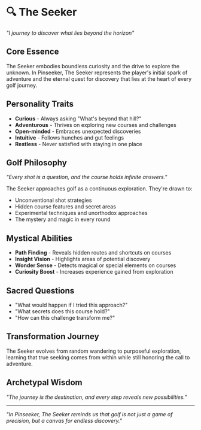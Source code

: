# 🔍 The Seeker
*"I journey to discover what lies beyond the horizon"*

## Core Essence
The Seeker embodies boundless curiosity and the drive to explore the unknown. In Pinseeker, The Seeker represents the player's initial spark of adventure and the eternal quest for discovery that lies at the heart of every golf journey.

## Personality Traits
- **Curious** - Always asking "What's beyond that hill?"
- **Adventurous** - Thrives on exploring new courses and challenges
- **Open-minded** - Embraces unexpected discoveries
- **Intuitive** - Follows hunches and gut feelings
- **Restless** - Never satisfied with staying in one place

## Golf Philosophy
*"Every shot is a question, and the course holds infinite answers."*

The Seeker approaches golf as a continuous exploration. They're drawn to:
- Unconventional shot strategies
- Hidden course features and secret areas
- Experimental techniques and unorthodox approaches
- The mystery and magic in every round

## Mystical Abilities
- **Path Finding** - Reveals hidden routes and shortcuts on courses
- **Insight Vision** - Highlights areas of potential discovery
- **Wonder Sense** - Detects magical or special elements on courses
- **Curiosity Boost** - Increases experience gained from exploration

## Sacred Questions
- "What would happen if I tried this approach?"
- "What secrets does this course hold?"
- "How can this challenge transform me?"

## Transformation Journey
The Seeker evolves from random wandering to purposeful exploration, learning that true seeking comes from within while still honoring the call to adventure.

## Archetypal Wisdom
*"The journey is the destination, and every step reveals new possibilities."*

---
*"In Pinseeker, The Seeker reminds us that golf is not just a game of precision, but a canvas for endless discovery."*